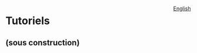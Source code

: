 <a href="https://cffdrs.github.io/website_en/tutorials/" target="_self" style="float: right;"> English </a>

# Tutoriels

## (sous construction)